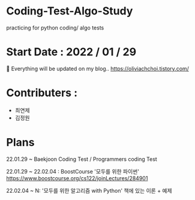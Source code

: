 # Coding-Test-Algo-Study
practicing for python coding/ algo tests

# Start Date : 2022 / 01 / 29

🐻 Everything will be updated on my blog..
https://oliviachchoi.tistory.com/


# Contributers :
- 최연제
- 김정원

# Plans
22.01.29 ~ Baekjoon Coding Test / Programmers coding Test

22.01.29 ~ 22.02.04 : BoostCourse '모두를 위한 파이썬'
https://www.boostcourse.org/cs122/joinLectures/284901

22.02.04 ~ N: '모두를 위한 알고리즘 with Python' 책에 있는 이론 + 예제

